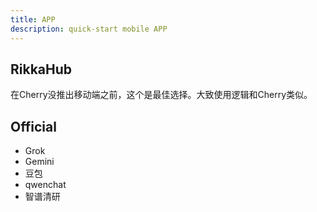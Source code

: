 ```yaml
---
title: APP
description: quick-start mobile APP
---
```



## RikkaHub

在Cherry没推出移动端之前，这个是最佳选择。大致使用逻辑和Cherry类似。


## Official

- Grok
- Gemini
- 豆包
- qwenchat
- 智谱清研
